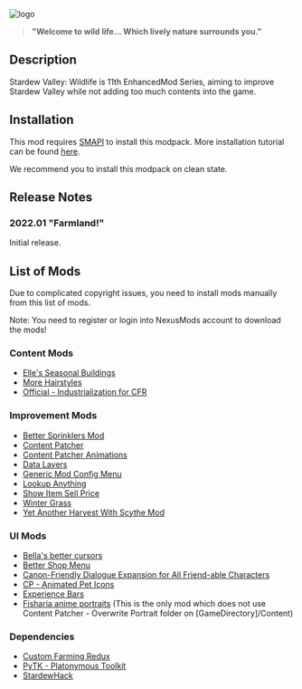 ![logo](https://user-images.githubusercontent.com/25527589/153413693-8abd320c-84db-49fc-8bea-87ee96c81a3b.png)

> **"Welcome to wild life... Which lively nature surrounds you."**

## Description
Stardew Valley: Wildlife is 11th EnhancedMod Series, aiming to improve Stardew Valley while not adding too much contents into the game.

## Installation
This mod requires [SMAPI](https://smapi.io/) to install this modpack. More installation tutorial can be found [here](https://stardewvalleywiki.com/Modding:Player_Guide/Getting_Started).

We recommend you to install this modpack on clean state.

## Release Notes
### 2022.01 "Farmland!"
Initial release.

## List of Mods
Due to complicated copyright issues, you need to install mods manually from this list of mods.

Note: You need to register or login into NexusMods account to download the mods!

### Content Mods
* [Elle's Seasonal Buildings](https://www.nexusmods.com/stardewvalley/mods/1993)
* [More Hairstyles](https://www.nexusmods.com/stardewvalley/mods/91)
* [Official - Industrialization for CFR](https://www.nexusmods.com/stardewvalley/mods/3034)

### Improvement Mods
* [Better Sprinklers Mod](https://www.nexusmods.com/stardewvalley/mods/41)
* [Content Patcher](https://www.nexusmods.com/stardewvalley/mods/1915)
* [Content Patcher Animations](https://www.nexusmods.com/stardewvalley/mods/3853)
* [Data Layers](https://www.nexusmods.com/stardewvalley/mods/1691)
* [Generic Mod Config Menu](https://www.nexusmods.com/stardewvalley/mods/5098)
* [Lookup Anything](https://www.nexusmods.com/stardewvalley/mods/541)
* [Show Item Sell Price](https://www.nexusmods.com/stardewvalley/mods/5)
* [Winter Grass](https://www.nexusmods.com/stardewvalley/mods/1601)
* [Yet Another Harvest With Scythe Mod](https://www.nexusmods.com/stardewvalley/mods/2731)

### UI Mods 
* [Bella's better cursors](https://www.nexusmods.com/stardewvalley/mods/10848)
* [Better Shop Menu](https://www.nexusmods.com/stardewvalley/mods/2012)
* [Canon-Friendly Dialogue Expansion for All Friend-able Characters](https://www.nexusmods.com/stardewvalley/mods/2544)
* [CP - Animated Pet Icons](https://www.nexusmods.com/stardewvalley/mods/10392)
* [Experience Bars](https://www.nexusmods.com/stardewvalley/mods/509)
* [Fisharia anime portraits](https://www.nexusmods.com/stardewvalley/mods/10442) (This is the only mod which does not use Content Patcher - Overwrite Portrait folder on [GameDirectory]/Content)

### Dependencies
* [Custom Farming Redux](https://www.nexusmods.com/stardewvalley/mods/991)
* [PyTK - Platonymous Toolkit](https://www.nexusmods.com/stardewvalley/mods/1726)
* [StardewHack](https://www.nexusmods.com/stardewvalley/mods/3213)
